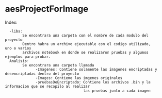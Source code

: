 # aesProjectForImage

Index:
      
      -libs:
            Se encontrara una carpeta con el nombre de cada modulo del proyecto
            Dentro habra un archivo ejecutable con el codigo utilizado, uno o varios 
            archivos notebook en donde se realizaron pruebas y algunos ejemplos para probar.
      Analisis:
            Se encontrara una carpeta llamada
                  -Imagenes: Contiene solamente las imagenes encriptadas y desencriptadas dentro del proyecto
                  -Images: Contiene las imgenes originales
                  -pruebasDeEncriptado: Contiene los archivos .bin y la informacion que se recopilo al realizar 
                                        las pruebas junto a cada imagen
